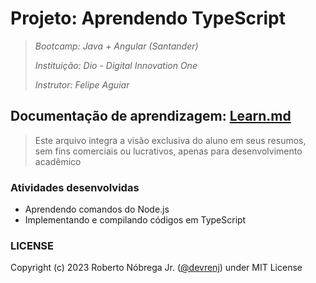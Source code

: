 # Projeto: Aprendendo TypeScript

> *Bootcamp: Java + Angular (Santander)*
>
> *Instituição: Dio - Digital Innovation One*
>
> *Instrutor: Felipe Aguiar*

## Documentação de aprendizagem: [Learn.md](/LEARN.MD)

> Este arquivo integra a visão exclusiva do aluno em seus resumos, sem fins comerciais ou lucrativos, apenas para desenvolvimento acadêmico

### Atividades desenvolvidas

- Aprendendo comandos do Node.js
- Implementando e compilando códigos em TypeScript

### LICENSE

Copyright (c) 2023 Roberto Nóbrega Jr. ([@devrenj](https://www.github.com/devrenj)) under MIT License
